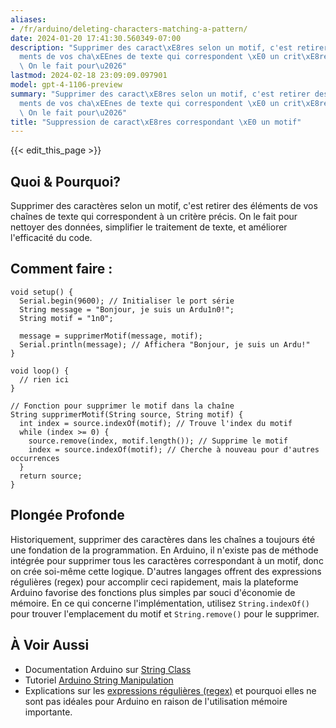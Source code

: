 ```yaml
---
aliases:
- /fr/arduino/deleting-characters-matching-a-pattern/
date: 2024-01-20 17:41:30.560349-07:00
description: "Supprimer des caract\xE8res selon un motif, c'est retirer des \xE9l\xE9\
  ments de vos cha\xEEnes de texte qui correspondent \xE0 un crit\xE8re pr\xE9cis.\
  \ On le fait pour\u2026"
lastmod: 2024-02-18 23:09:09.097901
model: gpt-4-1106-preview
summary: "Supprimer des caract\xE8res selon un motif, c'est retirer des \xE9l\xE9\
  ments de vos cha\xEEnes de texte qui correspondent \xE0 un crit\xE8re pr\xE9cis.\
  \ On le fait pour\u2026"
title: "Suppression de caract\xE8res correspondant \xE0 un motif"
---
```


{{< edit_this_page >}}

## Quoi & Pourquoi?
Supprimer des caractères selon un motif, c'est retirer des éléments de vos chaînes de texte qui correspondent à un critère précis. On le fait pour nettoyer des données, simplifier le traitement de texte, et améliorer l'efficacité du code.

## Comment faire :
```Arduino
void setup() {
  Serial.begin(9600); // Initialiser le port série
  String message = "Bonjour, je suis un Ardu1n0!";
  String motif = "1n0";
  
  message = supprimerMotif(message, motif);
  Serial.println(message); // Affichera "Bonjour, je suis un Ardu!"
}

void loop() {
  // rien ici
}

// Fonction pour supprimer le motif dans la chaîne
String supprimerMotif(String source, String motif) {
  int index = source.indexOf(motif); // Trouve l'index du motif
  while (index >= 0) {
    source.remove(index, motif.length()); // Supprime le motif
    index = source.indexOf(motif); // Cherche à nouveau pour d'autres occurrences
  }
  return source;
}
```

## Plongée Profonde
Historiquement, supprimer des caractères dans les chaînes a toujours été une fondation de la programmation. En Arduino, il n'existe pas de méthode intégrée pour supprimer tous les caractères correspondant à un motif, donc on crée soi-même cette logique. D'autres langages offrent des expressions régulières (regex) pour accomplir ceci rapidement, mais la plateforme Arduino favorise des fonctions plus simples par souci d'économie de mémoire. En ce qui concerne l'implémentation, utilisez `String.indexOf()` pour trouver l'emplacement du motif et `String.remove()` pour le supprimer.

## À Voir Aussi
- Documentation Arduino sur [String Class](https://www.arduino.cc/reference/en/language/variables/data-types/stringobject/)
- Tutoriel [Arduino String Manipulation](https://www.arduino.cc/en/Tutorial/BuiltInExamples/StringAdditionOperator)
- Explications sur les [expressions régulières (regex)](https://www.regular-expressions.info/) et pourquoi elles ne sont pas idéales pour Arduino en raison de l'utilisation mémoire importante.
